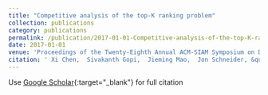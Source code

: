 ```yaml
---
title: "Competitive analysis of the top-K ranking problem"
collection: publications
category: publications
permalink: /publication/2017-01-01-Competitive-analysis-of-the-top-K-ranking-problem
date: 2017-01-01
venue: 'Proceedings of the Twenty-Eighth Annual ACM-SIAM Symposium on Discrete Algorithms'
citation: ' Xi Chen,  Sivakanth Gopi,  Jieming Mao,  Jon Schneider, &quot;Competitive analysis of the top-K ranking problem.&quot; Proceedings of the Twenty-Eighth Annual ACM-SIAM Symposium on Discrete Algorithms, 2017.'
---
```

Use [Google Scholar](https://scholar.google.com/scholar?q=Competitive+analysis+of+the+top+K+ranking+problem){:target="_blank"} for full citation